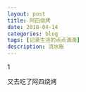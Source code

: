 ```yaml
---
layout: post
title: 阿四烧烤
date: 2018-04-14
categories: blog
tags: [记录生活的点点滴滴]
description: 流水账
---
```


1 

又去吃了阿四烧烤






